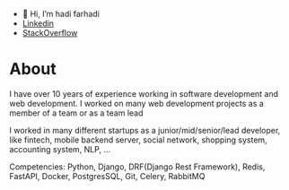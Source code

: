 - 👋 Hi, I’m hadi farhadi
- [Linkedin](https://www.linkedin.com/in/hadi-farhadi-a6004738/)
- [StackOverflow](https://stackoverflow.com/users/4689206/hadi?tab=profile)

# About
I have over 10 years of experience working in software development and web development. I worked on many web development projects as a member of a team or as a team lead

I worked in many different startups as a junior/mid/senior/lead developer, like fintech, mobile backend server, social network, shopping system, accounting system, NLP, …

Competencies: Python, Django, DRF(Django Rest Framework), Redis, FastAPI, Docker, PostgresSQL, Git, Celery, RabbitMQ

<!---
python-programmer/python-programmer is a ✨ special ✨ repository because its `README.md` (this file) appears on your GitHub profile.
You can click the Preview link to take a look at your changes.
--->
